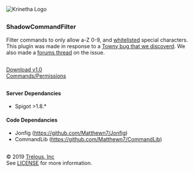 ![Krinetha Logo](https://shadowkingdom.org/logo-text.png "ShadowKingdom Logo")

<h2 align="center"></h2>

### ShadowCommandFilter

Filter commands to only allow a-Z 0-9, and [whitelisted](https://github.com/ShadowKingdomMC/ShadowCommandFilter/blob/master/src/main/resources/config/config.json) special characters.
<br>This plugin was made in response to a [Towny bug that we discoverd](https://github.com/TownyAdvanced/Towny/issues/3197). We also made a [forums thread](https://shadowkingdom.org/threads/v3-crash-maintenance-10-03-19.1734/) on the issue. 

<h2 align="center"></h2>

[Download v1.0](https://github.com/ShadowKingdomMC/ShadowCommandFilter/releases/download/v1.0/ShadowCommandFilter-10032019-1.0.jar)<br>
[Commands/Permissions](https://github.com/ShadowKingdomMC/ShadowCommandFilter/wiki/Commands-Permissions)

<h2 align="center"></h2>

#### Server Dependancies

* Spigot >1.8.*

#### Code Dependancies

* Jonfig (https://github.com/Matthewn7/Jonfig)
* CommandLib (https://github.com/Matthewn7/CommandLib)

<h2 align="center"></h2>

© 2019 [Trelous, Inc](https://trelous.com) <br>
See [LICENSE](https://github.com/ShadowKingdomMC/ShadowCommandFilter/blob/master/LICENSE) for more information.

